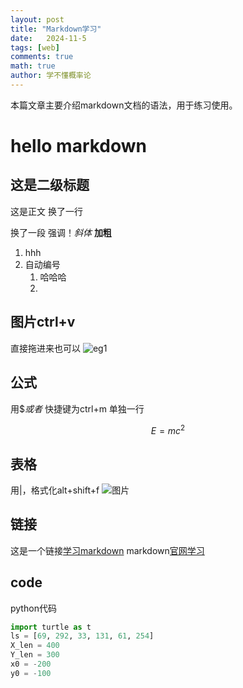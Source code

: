 ```yaml
---
layout: post
title: "Markdown学习"
date:   2024-11-5
tags: [web]
comments: true
math: true
author: 学不懂概率论
---
```

本篇文章主要介绍markdown文档的语法，用于练习使用。

<!-- more -->

# hello markdown

## 这是二级标题

这是正文
换了一行

换了一段
强调！*斜体* **加粗**

1. hhh
2. 自动编号
   1. 哈哈哈
   2.
## 图片ctrl+v
直接拖进来也可以
![eg1](https://github.com/user-attachments/assets/4963fdbd-dc08-4101-bd8a-09759f3ccd15)


## 公式
用$$或者$
快捷键为ctrl+m
单独一行

$$ E = mc^2 $$

## 表格
用|，格式化alt+shift+f
![图片](https://github.com/user-attachments/assets/e5bb6d1d-7874-4453-8b4e-ce9935a062b0)

## 链接

这是一个链接[学习markdown](https://www.bilibili.com/video/BV1si4y1472o/?spm_id_from=333.337.search-card.all.click&vd_source=1be126cd8eeda6cf04b8bbb58097bad6)
markdown[官网学习](https://markdown.com.cn/basic-syntax/)
## code
python代码
```python
import turtle as t
ls = [69, 292, 33, 131, 61, 254]
X_len = 400
Y_len = 300
x0 = -200
y0 = -100
```



